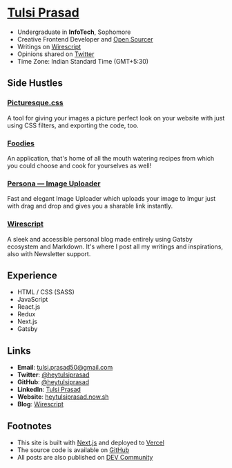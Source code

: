 # [Tulsi Prasad](/)

- Undergraduate in **InfoTech**, Sophomore
- Creative Frontend Developer and [Open Sourcer](https://github.com/heytulsiprasad)
- Writings on [Wirescript](https://wirescript.now.sh)
- Opinions shared on [Twitter](https://twitter.com/heytulsiprasad)
- Time Zone: Indian Standard Time (GMT+5:30)

## Side Hustles

### [Picturesque.css](https://github.com/heytulsiprasad/picturesque.css)

A tool for giving your images a picture perfect look on your website with just using CSS filters, and exporting the code, too.

### [Foodies](https://github.com/heytulsiprasad/foodies)

An application, that's home of all the mouth watering recipes from which you could choose and cook for yourselves as well!

### [Persona — Image Uploader](https://github.com/heytulsiprasad/persona)

Fast and elegant Image Uploader which uploads your image to Imgur just with drag and drop and gives you a sharable link instantly.

### [Wirescript](https://github.com/heytulsiprasad/wirescript)

A sleek and accessible personal blog made entirely using Gatsby ecosystem and Markdown. It's where I post all my writings and inspirations, also with Newsletter support.

## Experience

- HTML / CSS (SASS)
- JavaScript
- React.js
- Redux
- Next.js
- Gatsby

## Links

- **Email**: [tulsi.prasad50@gmail.com](mailto:tulsi.prasad50@gmail.com)
- **Twitter**: [@heytulsiprasad](https://twitter.com/heytulsiprasad)
- **GitHub**: [@heytulsiprasad](https://github.com/heytulsiprasad)
- **LinkedIn**: [Tulsi Prasad](https://linkedin.com/in/heytulsiprasad)
- **Website**: [heytulsiprasad.now.sh](#)
- **Blog**: [Wirescript](https://wirescript.now.sh)

## Footnotes

- This site is built with [Next.js](https://nextjs.org) and deployed to [Vercel](https://vercel.co)
- The source code is available on [GitHub](https://github.com/heytulsiprasad)
- All posts are also published on [DEV Community](https://dev.to/heytulsiprasad)
